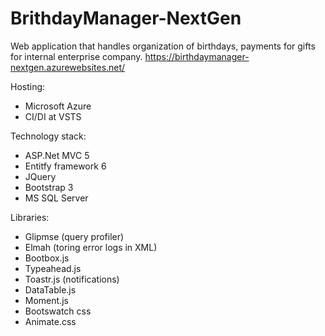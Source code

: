 # BrithdayManager-NextGen
Web application that handles organization of birthdays, payments for gifts for internal enterprise company.
https://birthdaymanager-nextgen.azurewebsites.net/

Hosting:
- Microsoft Azure
- CI/DI at VSTS

Technology stack:
- ASP.Net MVC 5
- Entitfy framework 6
- JQuery 
- Bootstrap 3
- MS SQL Server

Libraries:
- Glipmse (query profiler)
- Elmah (toring error logs in XML)
- Bootbox.js 
- Typeahead.js
- Toastr.js (notifications)
- DataTable.js
- Moment.js
- Bootswatch css
- Animate.css
